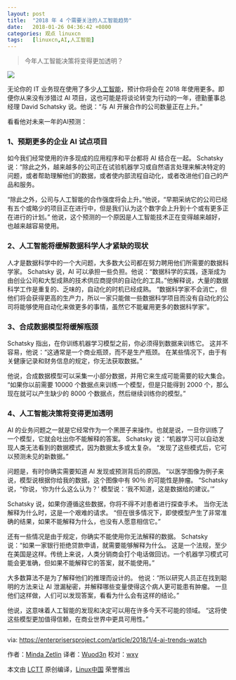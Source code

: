 ```yaml
---
layout: post
title:	"2018 年 4 个需要关注的人工智能趋势"
date:	2018-01-26 04:36:42 +0800 
categories:	观点 linuxcn 
tags:	[linuxcn,AI,人工智能]
---
```




> 
> 今年人工智能决策将变得更加透明？
> 
> 
> 


![](/Asserts/Images//attachment/album/201801/26/043645wxtyp3r32vef2xj2.png)


无论你的 IT 业务现在使用了多少[人工智能](https://enterprisersproject.com/tags/artificial-intelligence)，预计你将会在 2018 年使用更多。即便你从来没有涉猎过 AI 项目，这也可能是将谈论转变为行动的一年，德勤董事总经理 David Schatsky 说。他说：“与 AI 开展合作的公司数量正在上升。”


看看他对未来一年的AI预测：


### 1、预期更多的企业 AI 试点项目


如今我们经常使用的许多现成的应用程序和平台都将 AI 结合在一起。 Schatsky 说：“除此之外，越来越多的公司正在试验机器学习或自然语言处理来解决特定的问题，或者帮助理解他们的数据，或者使内部流程自动化，或者改进他们自己的产品和服务。


“除此之外，公司与人工智能的合作强度将会上升。”他说，“早期采纳它的公司已经有五个或略少的项目正在进行中，但是我们认为这个数字会上升到十个或有更多正在进行的计划。” 他说，这个预测的一个原因是人工智能技术正在变得越来越好，也越来越容易使用。


### 2、人工智能将缓解数据科学人才紧缺的现状


人才是数据科学中的一个大问题，大多数大公司都在努力聘用他们所需要的数据科学家。 Schatsky 说，AI 可以承担一些负担。他说：“数据科学的实践，逐渐成为由创业公司和大型成熟的技术供应商提供的自动化的工具。”他解释说，大量的数据科学工作是重复的、乏味的，自动化的时机已经成熟。 “数据科学家不会消亡，但他们将会获得更高的生产力，所以一家只能做一些数据科学项目而没有自动化的公司将能够使用自动化来做更多的事情，虽然它不能雇用更多的数据科学家”。


### 3、合成数据模型将缓解瓶颈


Schatsky 指出，在你训练机器学习模型之前，你必须得到数据来训练它。 这并不容易，他说：“这通常是一个商业瓶颈，而不是生产瓶颈。 在某些情况下，由于有关健康记录和财务信息的规定，你无法获取数据。”


他说，合成数据模型可以采集一小部分数据，并用它来生成可能需要的较大集合。 “如果你以前需要 10000 个数据点来训练一个模型，但是只能得到 2000 个，那么现在就可以产生缺少的 8000 个数据点，然后继续训练你的模型。”


### 4、人工智能决策将变得更加透明


AI 的业务问题之一就是它经常作为一个黑匣子来操作。也就是说，一旦你训练了一个模型，它就会吐出你不能解释的答案。 Schatsky 说：“机器学习可以自动发现人类无法看到的数据模式，因为数据太多或太复杂。 “发现了这些模式后，它可以预测未见的新数据。”


问题是，有时你确实需要知道 AI 发现或预测背后的原因。 “以医学图像为例子来说，模型说根据你给我的数据，这个图像中有 90％ 的可能性是肿瘤。 “Schatsky 说，“你说，‘你为什么这么认为？’ 模型说：‘我不知道，这是数据给的建议。’”


Schatsky 说，如果你遵循这些数据，你将不得不对患者进行探查手术。 当你无法解释为什么时，这是一个艰难的请求。 “但在很多情况下，即使模型产生了非常准确的结果，如果不能解释为什么，也没有人愿意相信它。”


还有一些情况是由于规定，你确实不能使用你无法解释的数据。 Schatsky 说：“如果一家银行拒绝贷款申请，就需要能够解释为什么。 这是一个法规，至少在美国是这样。传统上来说，人类分销商会打个电话做回访。一个机器学习模式可能会更准确，但如果不能解释它的答案，就不能使用。”


大多数算法不是为了解释他们的推理而设计的。 他说：“所以研究人员正在找到聪明的方法来让 AI 泄漏秘密，并解释哪些变量使得这个病人更可能患有肿瘤。 一旦他们这样做，人们可以发现答案，看看为什么会有这样的结论。”


他说，这意味着人工智能的发现和决定可以用在许多今天不可能的领域。 “这将使这些模型更加值得信赖，在商业世界中更具可用性。”




---


via: <https://enterprisersproject.com/article/2018/1/4-ai-trends-watch>


作者：[Minda Zetlin](https://enterprisersproject.com/user/minda-zetlin) 译者：[Wuod3n](https://github.com/Wuod3n) 校对：[wxy](https://github.com/wxy)


本文由 [LCTT](https://github.com/LCTT/TranslateProject) 原创编译，[Linux中国](https://linux.cn/) 荣誉推出
